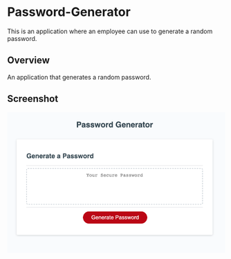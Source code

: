 # Password-Generator
This is an application where an employee can use to generate a random password.

## Overview
An application that generates a random password.

## Screenshot
<div text-align="center">
<img src="./images/Onelle_Fullente_Password.png" alt="Password">
</div>
